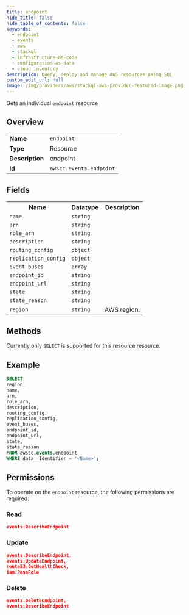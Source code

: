 ```yaml
---
title: endpoint
hide_title: false
hide_table_of_contents: false
keywords:
  - endpoint
  - events
  - aws
  - stackql
  - infrastructure-as-code
  - configuration-as-data
  - cloud inventory
description: Query, deploy and manage AWS resources using SQL
custom_edit_url: null
image: /img/providers/aws/stackql-aws-provider-featured-image.png
---
```

Gets an individual <code>endpoint</code> resource

## Overview
<table><tbody>
<tr><td><b>Name</b></td><td><code>endpoint</code></td></tr>
<tr><td><b>Type</b></td><td>Resource</td></tr>
<tr><td><b>Description</b></td><td>endpoint</td></tr>
<tr><td><b>Id</b></td><td><code>awscc.events.endpoint</code></td></tr>
</tbody></table>

## Fields
<table><tbody>
<tr><th>Name</th><th>Datatype</th><th>Description</th></tr>
<tr><td><code>name</code></td><td><code>string</code></td><td></td></tr>
<tr><td><code>arn</code></td><td><code>string</code></td><td></td></tr>
<tr><td><code>role_arn</code></td><td><code>string</code></td><td></td></tr>
<tr><td><code>description</code></td><td><code>string</code></td><td></td></tr>
<tr><td><code>routing_config</code></td><td><code>object</code></td><td></td></tr>
<tr><td><code>replication_config</code></td><td><code>object</code></td><td></td></tr>
<tr><td><code>event_buses</code></td><td><code>array</code></td><td></td></tr>
<tr><td><code>endpoint_id</code></td><td><code>string</code></td><td></td></tr>
<tr><td><code>endpoint_url</code></td><td><code>string</code></td><td></td></tr>
<tr><td><code>state</code></td><td><code>string</code></td><td></td></tr>
<tr><td><code>state_reason</code></td><td><code>string</code></td><td></td></tr>
<tr><td><code>region</code></td><td><code>string</code></td><td>AWS region.</td></tr>

</tbody></table>

## Methods
Currently only <code>SELECT</code> is supported for this resource resource.

## Example
```sql
SELECT
region,
name,
arn,
role_arn,
description,
routing_config,
replication_config,
event_buses,
endpoint_id,
endpoint_url,
state,
state_reason
FROM awscc.events.endpoint
WHERE data__Identifier = '<Name>';
```

## Permissions

To operate on the <code>endpoint</code> resource, the following permissions are required:

### Read
```json
events:DescribeEndpoint
```

### Update
```json
events:DescribeEndpoint,
events:UpdateEndpoint,
route53:GetHealthCheck,
iam:PassRole
```

### Delete
```json
events:DeleteEndpoint,
events:DescribeEndpoint
```

